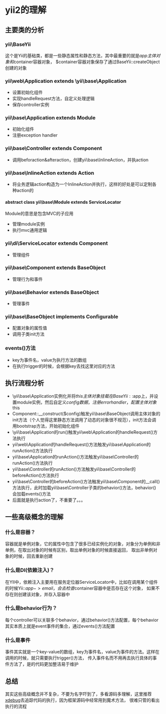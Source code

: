 # yii2的理解

## 主要类的分析

### yii\BaseYii
这个是Yii的基础类，都是一些静态属性和静态方法，其中最重要的就是$app主体对象和$container容器对象，
$container容器对象保存了通过BaseYii::createObject创建的对象

### **yii\web\Application** extends \yii\base\Application

- 设置初始化组件
- 实现handleRequest方法，自定义处理逻辑
- 保存controller实例

### **yii\base\Application** extends Module

- 初始化组件
- 注册exception handler

### **yii\base\Controller** extends Component

- 调用beforaction&afteraction，创建yii\base\InlineAction，并执action

### **yii\base\InlineAction** extends Action

- 将业务逻辑action构造为一个InlineAction并执行，这样的好处是可以定制各种action的

#### abstract class **yii\base\Module** extends ServiceLocator
Module的意思是包含MVC的子应用
- 管理module实例
- 执行mvc通用逻辑

### **yii\di\ServiceLocator** extends Component

- 管理组件

### **yii\base\Component** extends BaseObject
- 管理行为和事件

### **yii\base\Behavior** extends BaseObject

- 管理事件

### **yii\base\BaseObject** implements Configurable

- 配置对象的属性值
- 调用子类init方法

### events()方法

- key为事件名，value为执行方法的数组
- 在执行trigger的时候，会根据key去找这里对应的方法

## 执行流程分析

- \yii\base\Application实例化并将$this主体对象挂载在BaseYii::$app上，并设置module实例，然后自定义$config数据，注册errorhandler，配置主体对象$this
- Component::__construct($config)触发yii\base\BaseObject调用主体对象的init方法（个人觉得这里静态方法调用了动态的对象很不规范），init方法会调用bootstrap方法，开始初始化组件
- \yii\base\Application的run()触发yii\web\Application的handleRequest()方法执行
- yii\web\Application的handleRequest()方法触发yii\base\Application的runAction()方法执行
- yii\base\Application的runAction()方法触发yii\base\Controller的runAction()方法执行
- yii\base\Controller的runAction()方法触发yii\base\Controller的beforeAction()方法执行
- yii\base\Controller的beforeAction()方法触发yii\base\Component的__call()方法执行，此时加载yii\base\Controller子类的behavior()方法，behavior()会加载events()方法
- 后面就是执行action了，不重要了。。。

## 一些高级概念的理解

### 什么是容器？

容器就是单例对象，它的属性中包含了很多已经实例化的对象，对象分为单例和非单例，在取出对象的时候有区别，取出单例对象的时候直接返回，
取出非单例对象的时候，回去重新创建

### 什么是DI(依赖注入)？

在YII中，依赖注入主要用在服务定位器ServiceLocator中，比如在调用某个组件的时候Yii::$app->email，会去检查$container容器中是否存在这个对象，
如果不存在则创建该对象，并存入容器中

### 什么是behavior行为？

每个controller可以关联多个behavior，通过behavior()方法配置，每个behavior其实本质上就是event事件的集合，通过events()方法配置

### 什么是事件

事件其实就是一个key-value的数组，key为事件名，value为事件的方法。这样在调用的时候，就只需要执行trigger()方法，
传入事件名而不用再去执行具体的事件方法了，是的代码更加整洁易于维护

## 总结

其实这些高级概念并不复杂，不要为名字吓到了，多看源码多理解，这里推荐[xdebug](https://xdebug.org/)去追踪代码的执行，因为框架源码中经常用到魔术方法，
很难只管的看出执行的流程
